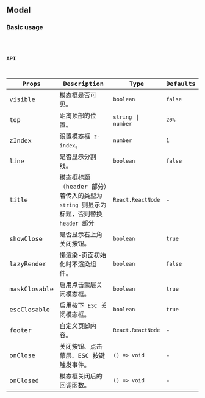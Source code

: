 ## Modal

### Basic usage

<code src="./demo/basic.tsx" />

### API

| Props        | Description                                                                           | Type                 | Defaults |
| ------------ | ------------------------------------------------------------------------------------- | -------------------- | -------- |
| visible      | 模态框是否可见。                                                                      | `boolean`            | `false`  |
| top          | 距离顶部的位置。                                                                      | `string` \| `number` | `20%`    |
| zIndex       | 设置模态框 `z-index`。                                                                | `number`             | `1`      |
| line         | 是否显示分割线。                                                                      | `boolean`            | `false`  |
| title        | 模态框标题（header 部分）若传入的类型为 `string` 则显示为标题，否则替换 `header` 部分 | `React.ReactNode`    | -        |
| showClose    | 是否显示右上角关闭按钮。                                                              | `boolean`            | `true`   |
| lazyRender   | 懒渲染-页面初始化时不渲染组件。                                                       | `boolean`            | `false`  |
| maskClosable | 启用点击蒙层关闭模态框。                                                              | `boolean`            | `true`   |
| escClosable  | 启用按下 `ESC` 关闭模态框。                                                           | `boolean`            | `true`   |
| footer       | 自定义页脚内容。                                                                      | `React.ReactNode`    | -        |
| onClose      | 关闭按钮、点击蒙层、ESC 按键触发事件。                                                | `() => void`         | -        |
| onClosed     | 模态框关闭后的回调函数。                                                              | `() => void`         | -        |
